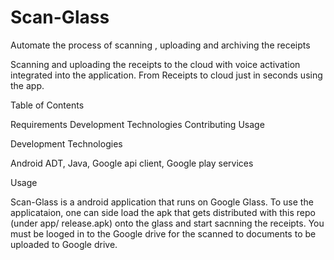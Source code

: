 # Scan-Glass

Automate the process of scanning , uploading and archiving the receipts  

Scanning and uploading the receipts to the cloud with voice activation integrated into the application. From Receipts to cloud just in seconds using the app.

Table of Contents

Requirements
Development Technologies
Contributing
Usage

Development Technologies

Android ADT, Java, Google api client, Google play services

Usage

Scan-Glass is a android  application that runs on Google Glass. To use the applicataion, one can side load the apk that gets distributed with this repo (under app/ release.apk) onto the glass and start sacnning the receipts. You must be looged in to the Google drive for the scanned to documents to be uploaded to Google drive.




